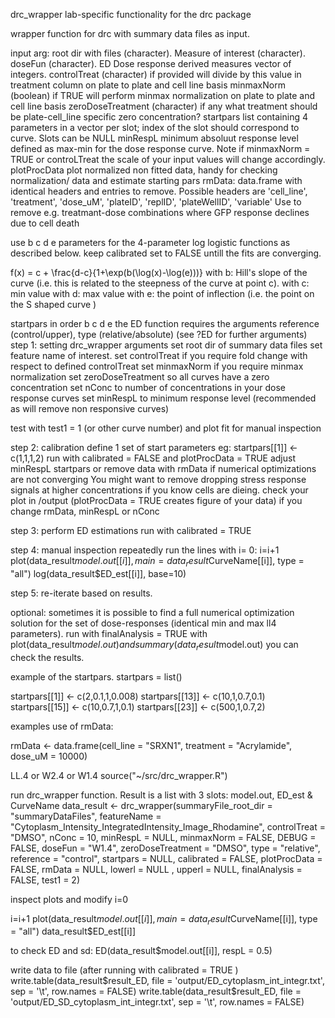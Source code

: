  drc_wrapper
lab-specific functionality for the drc package

 wrapper function for drc with summary data files as input.

 input arg: root dir with files (character). Measure of interest (character). 
 doseFun (character). ED Dose response derived measures vector of integers.
 controlTreat (character) if provided will divide by this value in treatment column on plate to plate and cell line basis
 minmaxNorm (boolean) if TRUE will perform minmax normalization on plate to plate and cell line basis
 zeroDoseTreatment (character) if any what treatment should be plate-cell_line specific zero concentration?
 startpars list containing 4 parameters in a vector per slot; index of the slot should correspond to curve. Slots can be NULL
 minRespL minimum absoluut response level defined as max-min for the dose response curve. Note if minmaxNorm = TRUE or
 controLTreat the scale of your input values will change accordingly.
 plotProcData plot normalized non fitted data, handy for checking normalization/ data and estimate starting pars
 rmData: data.frame with identical headers and entries to remove. Possible headers are 'cell_line', 'treatment', 'dose_uM', 'plateID', 
 'replID', 'plateWellID', 'variable'
   Use to remove e.g. treatmant-dose combinations where GFP response declines due to cell death

 use b c d e parameters for the 4-parameter log logistic functions as described below.
 keep calibrated set to FALSE untill the fits are converging.

 f(x) = c + \frac{d-c}{1+\exp(b(\log(x)-\log(e)))}
 with b: Hill's slope of the curve (i.e. this is related to the steepness of the curve at point c).
 with c: min value
 with d: max value
 with e: the point of inflection (i.e. the point on the S shaped curve )


 startpars in order b c d e 
 the ED function requires the arguments reference (control/upper), type (relative/absolute) (see ?ED for further arguments)
 step 1: setting drc_wrapper arguments
 set root dir of summary data files
 set feature name of interest.
 set controlTreat if you require fold change with respect to defined controlTreat
 set minmaxNorm if you require minmax normalization
 set zeroDoseTreatment so all curves have a zero concentration
 set nConc to number of concentrations in your dose response curves 
 set minRespL to minimum response level (recommended as will remove non responsive curves)

 test with test1 = 1 (or other curve number) and plot fit for manual inspection

 step 2: calibration
 define 1 set of start parameters eg: startpars[[1]] <- c(1,1,1,2)
 run with calibrated = FALSE and plotProcData = TRUE
 adjust minRespL startpars or remove data with rmData if numerical optimizations are not converging
 You might want to remove dropping stress response signals at higher concentrations if you know cells are dieing. 
 check your plot in /output (plotProcData = TRUE creates figure of your data) if you change rmData, minRespL or nConc

 step 3: perform ED estimations 
 run with calibrated = TRUE

 step 4: manual inspection
 repeatedly run the lines with i= 0:
i=i+1
plot(data_result$model.out[[i]],  main = data_result$CurveName[[i]], type = "all")
log(data_result$ED_est[[i]], base=10)

 step 5: re-iterate based on results.

 optional: 
 sometimes it is possible to find a full numerical optimization solution for the set of dose-responses (identical min and max ll4 parameters).
 run with finalAnalysis = TRUE
 with plot(data_result$model.out) and summary(data_result$model.out) you can check the results.



 example of the startpars.
startpars = list()

startpars[[1]] <- c(2,0.1,1,0.008)
startpars[[13]] <- c(10,1,0.7,0.1)
startpars[[15]] <- c(10,0.7,1,0.1)
startpars[[23]] <- c(500,1,0.7,2)

 examples use of rmData:

rmData <- data.frame(cell_line = "SRXN1", treatment = "Acrylamide", dose_uM = 10000)

 LL.4 or W2.4 or W1.4
source("~/src/drc_wrapper.R")

 run drc_wrapper function. Result is a list with 3 slots: model.out, ED_est & CurveName
data_result <- drc_wrapper(summaryFile_root_dir = "summaryDataFiles", 
                           featureName = "Cytoplasm_Intensity_IntegratedIntensity_Image_Rhodamine", 
                           controlTreat = "DMSO", nConc = 10, minRespL = NULL, minmaxNorm = FALSE, DEBUG = FALSE, 
                            doseFun = "W1.4", zeroDoseTreatment = "DMSO", 
                           type = "relative", reference = "control",
                           startpars = NULL, calibrated = FALSE, plotProcData = FALSE,
                           rmData = NULL, lowerl = NULL , upperl = NULL,
                           finalAnalysis = FALSE, test1 = 2)

 inspect plots and modify
i=0

i=i+1
plot(data_result$model.out[[i]],  main = data_result$CurveName[[i]], type = "all")
data_result$ED_est[[i]]

 to check ED and sd:
ED(data_result$model.out[[i]], respL = 0.5)

 write data to file (after running with calibrated = TRUE )
write.table(data_result$result_ED, file = 'output/ED_cytoplasm_int_integr.txt', sep = '\t', row.names = FALSE)
write.table(data_result$result_ED, file = 'output/ED_SD_cytoplasm_int_integr.txt', sep = '\t', row.names = FALSE)
